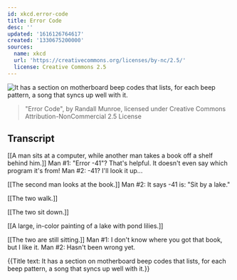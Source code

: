 ```yaml
---
id: xkcd.error-code
title: Error Code
desc: ''
updated: '1616126764617'
created: '1330675200000'
sources:
  name: xkcd
  url: 'https://creativecommons.org/licenses/by-nc/2.5/'
  license: Creative Commons 2.5
---
```

![It has a section on motherboard beep codes that lists, for each beep pattern, a song that syncs up well with it.](https://imgs.xkcd.com/comics/error_code.png)
> "Error Code", by Randall Munroe, licensed under Creative Commons Attribution-NonCommercial 2.5 License

## Transcript
[[A man sits at a computer, while another man takes a book off a shelf behind him.]]
Man #1: "Error -41"? That's helpful. It doesn't even say which program it's from!
Man #2: -41? I'll look it up...

[[The second man looks at the book.]]
Man #2: It says -41 is: "Sit by a lake." 

[[The two walk.]]

[[The two sit down.]]

[[A large, in-color painting of a lake with pond lilies.]]

[[The two are still sitting.]]
Man #1: I don't know where you got that book, but I like it.
Man #2: Hasn't been wrong yet.

{{Title text: It has a section on motherboard beep codes that lists, for each beep pattern, a song that syncs up well with it.}}
